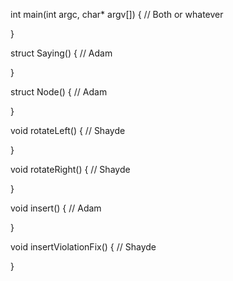 int main(int argc, char* argv[]) {   // Both or whatever

}

struct Saying() {  // Adam

}



struct Node() {  // Adam

}


void rotateLeft() {  // Shayde

}



void rotateRight() {    // Shayde

}


void insert() {    // Adam  

}


void insertViolationFix() {   // Shayde

}

